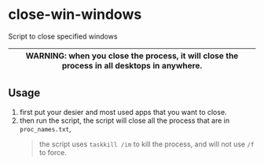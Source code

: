 # close-win-windows
Script to close specified windows

| WARNING: when you close the process, it will close the process in all desktops in anywhere. |
| --- | 

## Usage
1. first put your desier and most used apps that you want to close.
2. then run the script, the script will close all the process that are in `proc_names.txt`,
    > the script uses `taskkill /im` to kill the process, and will not use `/f` to force.

